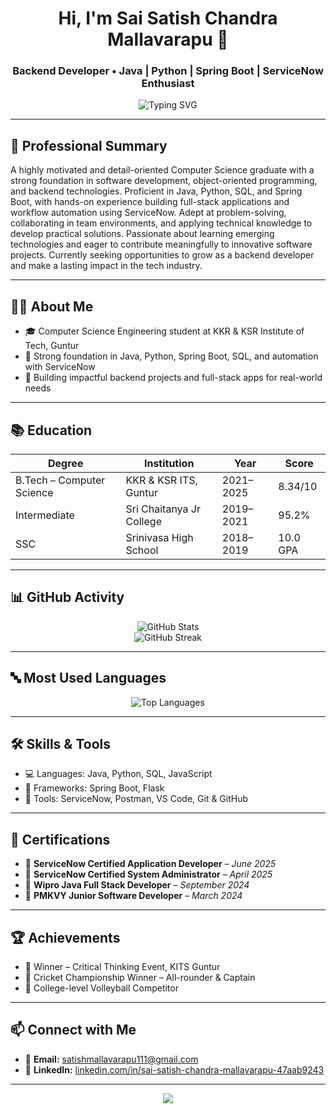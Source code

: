 <h1 align="center">Hi, I'm Sai Satish Chandra Mallavarapu 👋</h1>
<h3 align="center">Backend Developer • Java | Python | Spring Boot | ServiceNow Enthusiast</h3>

<p align="center">
  <img src="https://readme-typing-svg.demolab.com?font=Fira+Code&weight=500&size=24&pause=1000&center=true&vCenter=true&width=435&lines=Backend+Developer+%F0%9F%92%BB;Always+Learning+%F0%9F%93%9A" alt="Typing SVG" />
</p>

---

## 💼 Professional Summary
A highly motivated and detail-oriented Computer Science graduate with a strong foundation in software development, object-oriented programming, and backend technologies. Proficient in Java, Python, SQL, and Spring Boot, with hands-on experience building full-stack applications and workflow automation using ServiceNow. Adept at problem-solving, collaborating in team environments, and applying technical knowledge to develop practical solutions. Passionate about learning emerging technologies and eager to contribute meaningfully to innovative software projects. Currently seeking opportunities to grow as a backend developer and make a lasting impact in the tech industry.

---
## 👨‍💻 About Me
- 🎓 Computer Science Engineering student at KKR & KSR Institute of Tech, Guntur
- 🔧 Strong foundation in Java, Python, Spring Boot, SQL, and automation with ServiceNow
- 🚀 Building impactful backend projects and full-stack apps for real-world needs

---

## 📚 Education

| Degree | Institution | Year | Score |
|--------|-------------|------|-------|
| B.Tech – Computer Science | KKR & KSR ITS, Guntur | 2021–2025 | 8.34/10 |
| Intermediate | Sri Chaitanya Jr College | 2019–2021 | 95.2% |
| SSC | Srinivasa High School | 2018–2019 | 10.0 GPA |

---



## 📊 GitHub Activity

<p align="center">
  <img src="https://github-readme-stats.vercel.app/api?username=saisatishchandra&show_icons=true&theme=radical" alt="GitHub Stats">
  <br/>
  <img src="https://streak-stats.demolab.com/?user=saisatishchandra&theme=radical" alt="GitHub Streak" />
</p>

---

## 🔤 Most Used Languages

<p align="center">
  <img src="https://github-readme-stats.vercel.app/api/top-langs/?username=saisatishchandra&layout=compact&theme=radical" alt="Top Languages" />
</p>

---

## 🛠️ Skills & Tools

- 💻 Languages: Java, Python, SQL, JavaScript  
- 🚀 Frameworks: Spring Boot, Flask  
- 🧰 Tools: ServiceNow, Postman, VS Code, Git & GitHub

---

## 📜 Certifications

- 🏅 **ServiceNow Certified  Application Developer** – *June 2025*  
- 🏅 **ServiceNow Certified System Administrator** – *April 2025*  
- 🏅 **Wipro Java Full Stack Developer** – *September 2024*  
- 🏅 **PMKVY Junior Software Developer** – *March 2024*

---

## 🏆 Achievements

- 🥇 Winner – Critical Thinking Event, KITS Guntur  
- 🏏 Cricket Championship Winner – All-rounder & Captain  
- 🏐 College-level Volleyball Competitor

---

## 📫 Connect with Me

- 📧 **Email:** [satishmallavarapu111@gmail.com](mailto:satishmallavarapu111@gmail.com)  
- 💼 **LinkedIn:** [linkedin.com/in/sai-satish-chandra-mallavarapu-47aab9243](https://linkedin.com/in/sai-satish-chandra-mallavarapu-47aab9243)

---

<p align="center">
  <img src="https://capsule-render.vercel.app/api?type=waving&color=gradient&height=100&section=footer" />
</p>
